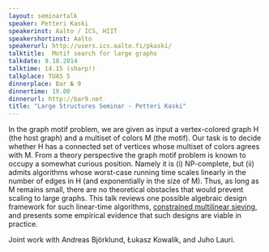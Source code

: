 ```yaml
---
layout: seminartalk
speaker: Petteri Kaski
speakerinst: Aalto / ICS, HIIT
speakershortinst: Aalto
speakerurl: http://users.ics.aalto.fi/pkaski/
talktitle:  Motif search for large graphs
talkdate: 9.10.2014
talktime: 14.15 (sharp!)
talkplace: TUAS 5
dinnerplace: Bar № 9
dinnertime: 19.00
dinnerurl: http://bar9.net
title: "Large Structures Seminar - Petteri Kaski"
---
```


In the graph motif problem, we are given as input a vertex-colored graph H
(the host graph) and a multiset of colors M (the motif). Our task is to decide
whether H has a connected set of vertices whose multiset of colors agrees
with M. From a theory perspective the graph motif problem is known to
occupy a somewhat curious position. Namely it is (i) NP-complete, but
(ii) admits algorithms whose worst-case running time scales linearly
in the number of edges in H (and exponentially in the size of M).
Thus, as long as M remains small, there are no theoretical obstacles that
would prevent scaling to large graphs. This talk reviews one possible algebraic
design framework for such linear-time algorithms, [constrained multilinear
sieving][1], and presents some empirical evidence that such designs
are viable in practice.

Joint work with Andreas Björklund, Łukasz Kowalik, and Juho Lauri.

[1]: http://arxiv.org/abs/1209.1082